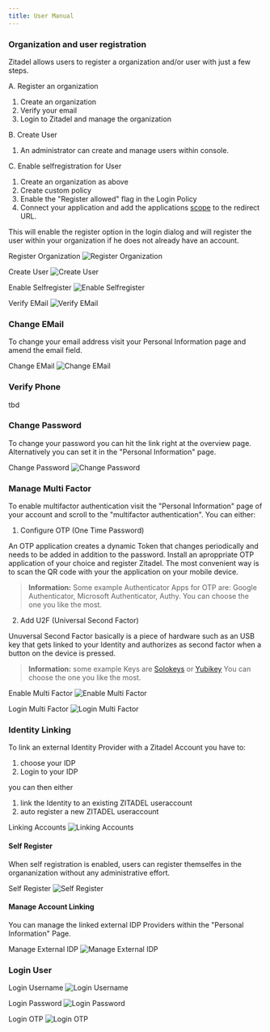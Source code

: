 ```yaml
---
title: User Manual
---
```



### Organization and user registration

Zitadel allows users to register a organization and/or user with just a few steps.

A. Register an organization

 1. Create an organization
 2. Verify your email
 3. Login to Zitadel and manage the organization

B. Create User
 1. An administrator can create and manage users within console.

C. Enable selfregistration for User

 1. Create an organization as above
 2. Create custom policy
 3. Enable the "Register allowed" flag in the Login Policy
 4. Connect your application and add the applications [scope](https://docs.zitadel.ch/architecture/#Custom_Scopes) to the redirect URL.

This will enable the register option in the login dialog and will register the user within your organization if he does not already have an account.

Register Organization
![Register Organization](/img/register.gif)


Create User
![Create User](/img/create-user.gif)


Enable Selfregister
![Enable Selfregister](/img/enable-selfregister.gif)


Verify EMail
![Verify EMail](/img/email-verify.gif)


### Change EMail

To change your email address visit your Personal Information page and amend the email field.


Change EMail
![Change EMail](/img/change-email.gif)


### Verify Phone

tbd

### Change Password

To change your password you can hit the link right at the overview page. Alternatively  you can set it in the "Personal Information" page.


Change Password
![Change Password](/img/change-password.gif)


### Manage Multi Factor

To enable multifactor authentication visit the "Personal Information" page of your account and scroll to the "multifactor authentication". 
You can either:

1. Configure OTP (One Time Password)

An OTP application creates a dynamic Token that changes periodically and needs to be added in addition to the password. Install an aproppriate OTP application of your choice and register Zitadel. The most convenient way is to scan the QR code with your the application on your mobile device. 

> **Information:** Some example Authenticator Apps for OTP are: Google Authenticator, Microsoft Authenticator, Authy. You can choose the one you like the most.

2. Add U2F (Universal Second Factor)

Unuversal Second Factor basically is a piece of hardware such as an USB key that gets linked to your Identity and authorizes as second factor when a button on the device is pressed.

> **Information:**  some example Keys are [Solokeys](https://solokeys.com) or [Yubikey](https://www.yubico.com/) You can choose the one you like the most.



Enable Multi Factor
![Enable Multi Factor](/img/enable-mfa-handling.gif)


Login Multi Factor
![Login Multi Factor](/img/login-mfa.gif)


### Identity Linking

To link an external Identity Provider with a Zitadel Account you have to:

1. choose your IDP
2. Login to your IDP

you can then either

1. link the Identity to an existing ZITADEL useraccount
2. auto register a new ZITADEL useraccount 


Linking Accounts
![Linking Accounts](/img/linking-accounts.gif)


####  Self Register

When self registration is enabled, users can register themselfes in the organanization without any administrative effort.



Self Register
![Self Register](/img/self-register.gif)


#### Manage Account Linking

You can manage the linked external IDP Providers within the "Personal Information" Page.


Manage External IDP
![Manage External IDP](/img/manage-external-idp.png)



### Login User


Login Username
![Login Username](/img/accounts_page.png)


Login Password
![Login Password](/img/accounts_password.png)


Login OTP
![Login OTP](/img/accounts_multifactor.png)
